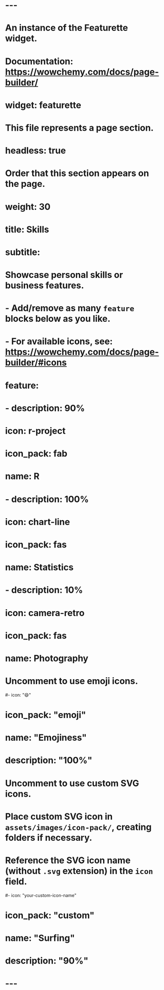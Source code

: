 # ---
# An instance of the Featurette widget.
# Documentation: https://wowchemy.com/docs/page-builder/
# widget: featurette

# This file represents a page section.
# headless: true

# Order that this section appears on the page.
# weight: 30

# title: Skills
# subtitle:

# Showcase personal skills or business features.
# - Add/remove as many `feature` blocks below as you like.
# - For available icons, see: https://wowchemy.com/docs/page-builder/#icons
# feature:
# - description: 90%
#  icon: r-project
#  icon_pack: fab
#  name: R
# - description: 100%
#  icon: chart-line
#  icon_pack: fas
#  name: Statistics
# - description: 10%
#  icon: camera-retro
#  icon_pack: fas
#  name: Photography

# Uncomment to use emoji icons.
#- icon: ":smile:"
#  icon_pack: "emoji"
#  name: "Emojiness"
#  description: "100%"  

# Uncomment to use custom SVG icons.
# Place custom SVG icon in `assets/images/icon-pack/`, creating folders if necessary.
# Reference the SVG icon name (without `.svg` extension) in the `icon` field.
#- icon: "your-custom-icon-name"
#  icon_pack: "custom"
#  name: "Surfing"
#  description: "90%"
# ---
